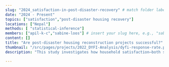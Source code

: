 ```yaml
---
slug: "2024_satisfaction-in-post-disaster-recovery" # match folder label name
date: "2024 - Present"
topics: ["satisfaction","post-disaster housing recovery"]
locations: ["Nepal"]
methods: [ "statistical-inference"]
members: ["apil-k-c","sabine-loos"] # insert your slug here, e.g., "sabine-loos"
content: []
title: "Are post-disaster housing reconstruction projects successful?" # insert title here
thumbnail: "/src/pages/projects/2022_DYFI-Analysis/dyfi-response-rate.png"
description: "This study investigates how household satisfaction—both short- and long-term—can serve as a meaningful metric for evaluating post-disaster housing recovery, using the 2015 Nepal earthquake to examine how reconstruction approaches, household autonomy, and financial capacity shape recovery outcomes beyond structural completion." # insert a one sentence description here

---
```


